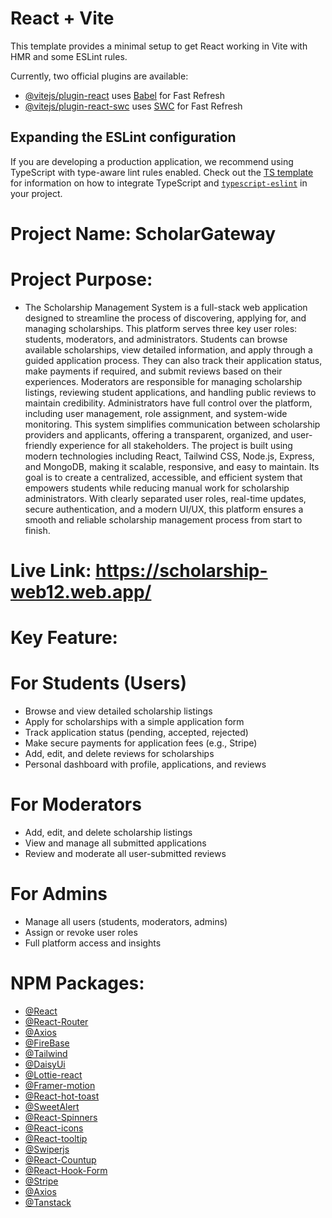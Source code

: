 # React + Vite

This template provides a minimal setup to get React working in Vite with HMR and some ESLint rules.

Currently, two official plugins are available:

- [@vitejs/plugin-react](https://github.com/vitejs/vite-plugin-react/blob/main/packages/plugin-react) uses [Babel](https://babeljs.io/) for Fast Refresh
- [@vitejs/plugin-react-swc](https://github.com/vitejs/vite-plugin-react/blob/main/packages/plugin-react-swc) uses [SWC](https://swc.rs/) for Fast Refresh

## Expanding the ESLint configuration

If you are developing a production application, we recommend using TypeScript with type-aware lint rules enabled. Check out the [TS template](https://github.com/vitejs/vite/tree/main/packages/create-vite/template-react-ts) for information on how to integrate TypeScript and [`typescript-eslint`](https://typescript-eslint.io) in your project.




# Project Name: ScholarGateway

# Project Purpose:

- The Scholarship Management System is a full-stack web application designed to streamline the process of discovering, applying for, and managing scholarships. This platform serves three key user roles: students, moderators, and administrators. Students can browse available scholarships, view detailed information, and apply through a guided application process. They can also track their application status, make payments if required, and submit reviews based on their experiences. Moderators are responsible for managing scholarship listings, reviewing student applications, and handling public reviews to maintain credibility. Administrators have full control over the platform, including user management, role assignment, and system-wide monitoring. This system simplifies communication between scholarship providers and applicants, offering a transparent, organized, and user-friendly experience for all stakeholders. The project is built using modern technologies including React, Tailwind CSS, Node.js, Express, and MongoDB, making it scalable, responsive, and easy to maintain. Its goal is to create a centralized, accessible, and efficient system that empowers students while reducing manual work for scholarship administrators. With clearly separated user roles, real-time updates, secure authentication, and a modern UI/UX, this platform ensures a smooth and reliable scholarship management process from start to finish.



# Live Link: https://scholarship-web12.web.app/


# Key Feature:

# For Students (Users)
- Browse and view detailed scholarship listings
- Apply for scholarships with a simple application form
- Track application status (pending, accepted, rejected)
- Make secure payments for application fees (e.g., Stripe)
- Add, edit, and delete reviews for scholarships
- Personal dashboard with profile, applications, and reviews

# For Moderators
- Add, edit, and delete scholarship listings
- View and manage all submitted applications
- Review and moderate all user-submitted reviews

# For Admins
- Manage all users (students, moderators, admins)
- Assign or revoke user roles
- Full platform access and insights


# NPM Packages:
- [@React](https://vite.dev/guide/)
- [@React-Router](https://reactrouter.com/home)
- [@Axios](https://axios-http.com/docs/intro)
- [@FireBase](https://firebase.google.com/?gad_source=1&gbraid=0AAAAADpUDOiE4O8jp8uQk9KrYZRzfAaGJ&gclid=Cj0KCQjwzrzABhD8ARIsANlSWNPMluZoiSOvw1iLXKNxHM374D2y1B2jBa19YzhZyHV4Lv4MEmFZbTkaAkSnEALw_wcB&gclsrc=aw.ds)
- [@Tailwind](https://tailwindcss.com/docs/installation/using-vite)
- [@DaisyUi](https://daisyui.com/)
- [@Lottie-react](https://www.npmjs.com/package/lottie-react)
- [@Framer-motion](https://motion.dev/docs)
- [@React-hot-toast](https://react-hot-toast.com/)
- [@SweetAlert](https://sweetalert2.github.io/)
- [@React-Spinners](https://www.davidhu.io/react-spinners/)
- [@React-icons](https://www.npmjs.com/package/react-icons)
- [@React-tooltip](https://react-tooltip.com/)
- [@Swiperjs](https://swiperjs.com/)
- [@React-Countup](https://www.npmjs.com/package/react-countup)
- [@React-Hook-Form](https://www.react-hook-form.com/)
- [@Stripe](https://stripe.com/)
- [@Axios](https://axios-http.com/docs/intro)
- [@Tanstack](https://tanstack.com/query/latest/docs/framework/react/installation)






